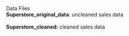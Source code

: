 Data Files
<br>
__Superstore_original_data__: uncleaned sales data <br>
<br>
__Superstore_cleaned:__ cleaned sales data

